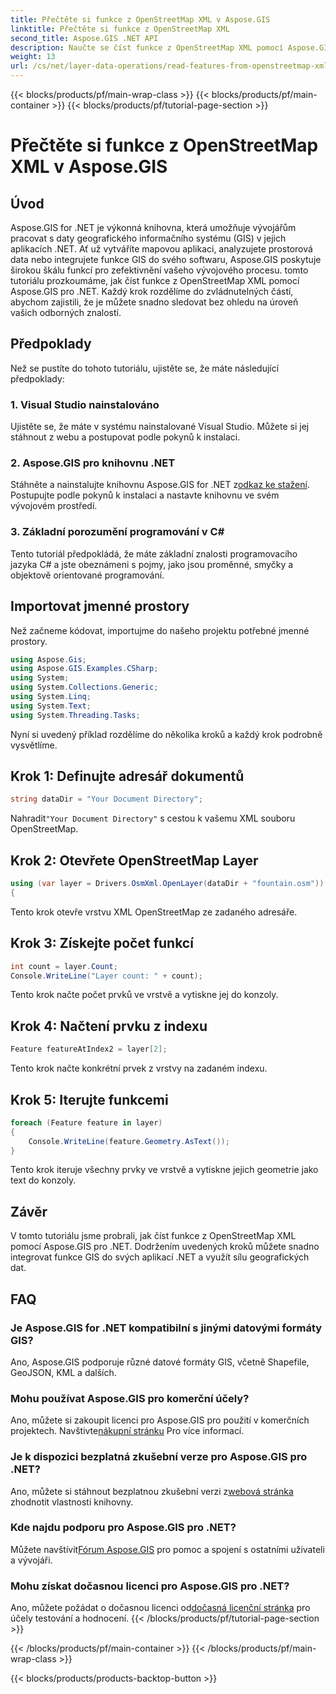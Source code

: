 ```yaml
---
title: Přečtěte si funkce z OpenStreetMap XML v Aspose.GIS
linktitle: Přečtěte si funkce z OpenStreetMap XML
second_title: Aspose.GIS .NET API
description: Naučte se číst funkce z OpenStreetMap XML pomocí Aspose.GIS pro .NET. Výukový program krok za krokem s příklady kódu.
weight: 13
url: /cs/net/layer-data-operations/read-features-from-openstreetmap-xml/
---
```


{{< blocks/products/pf/main-wrap-class >}}
{{< blocks/products/pf/main-container >}}
{{< blocks/products/pf/tutorial-page-section >}}

# Přečtěte si funkce z OpenStreetMap XML v Aspose.GIS

## Úvod
Aspose.GIS for .NET je výkonná knihovna, která umožňuje vývojářům pracovat s daty geografického informačního systému (GIS) v jejich aplikacích .NET. Ať už vytváříte mapovou aplikaci, analyzujete prostorová data nebo integrujete funkce GIS do svého softwaru, Aspose.GIS poskytuje širokou škálu funkcí pro zefektivnění vašeho vývojového procesu.
tomto tutoriálu prozkoumáme, jak číst funkce z OpenStreetMap XML pomocí Aspose.GIS pro .NET. Každý krok rozdělíme do zvládnutelných částí, abychom zajistili, že je můžete snadno sledovat bez ohledu na úroveň vašich odborných znalostí.
## Předpoklady
Než se pustíte do tohoto tutoriálu, ujistěte se, že máte následující předpoklady:
### 1. Visual Studio nainstalováno
Ujistěte se, že máte v systému nainstalované Visual Studio. Můžete si jej stáhnout z webu a postupovat podle pokynů k instalaci.
### 2. Aspose.GIS pro knihovnu .NET
 Stáhněte a nainstalujte knihovnu Aspose.GIS for .NET z[odkaz ke stažení](https://releases.aspose.com/gis/net/). Postupujte podle pokynů k instalaci a nastavte knihovnu ve svém vývojovém prostředí.
### 3. Základní porozumění programování v C#
Tento tutoriál předpokládá, že máte základní znalosti programovacího jazyka C# a jste obeznámeni s pojmy, jako jsou proměnné, smyčky a objektově orientované programování.
## Importovat jmenné prostory
Než začneme kódovat, importujme do našeho projektu potřebné jmenné prostory.

```csharp
using Aspose.Gis;
using Aspose.GIS.Examples.CSharp;
using System;
using System.Collections.Generic;
using System.Linq;
using System.Text;
using System.Threading.Tasks;
```

Nyní si uvedený příklad rozdělíme do několika kroků a každý krok podrobně vysvětlíme.
## Krok 1: Definujte adresář dokumentů
```csharp
string dataDir = "Your Document Directory";
```
 Nahradit`"Your Document Directory"` s cestou k vašemu XML souboru OpenStreetMap.
## Krok 2: Otevřete OpenStreetMap Layer
```csharp
using (var layer = Drivers.OsmXml.OpenLayer(dataDir + "fountain.osm"))
{
```
Tento krok otevře vrstvu XML OpenStreetMap ze zadaného adresáře.
## Krok 3: Získejte počet funkcí
```csharp
int count = layer.Count;
Console.WriteLine("Layer count: " + count);
```
Tento krok načte počet prvků ve vrstvě a vytiskne jej do konzoly.
## Krok 4: Načtení prvku z indexu
```csharp
Feature featureAtIndex2 = layer[2];
```
Tento krok načte konkrétní prvek z vrstvy na zadaném indexu.
## Krok 5: Iterujte funkcemi
```csharp
foreach (Feature feature in layer)
{
    Console.WriteLine(feature.Geometry.AsText());
}
```
Tento krok iteruje všechny prvky ve vrstvě a vytiskne jejich geometrie jako text do konzoly.
## Závěr
V tomto tutoriálu jsme probrali, jak číst funkce z OpenStreetMap XML pomocí Aspose.GIS pro .NET. Dodržením uvedených kroků můžete snadno integrovat funkce GIS do svých aplikací .NET a využít sílu geografických dat.
## FAQ
### Je Aspose.GIS for .NET kompatibilní s jinými datovými formáty GIS?
Ano, Aspose.GIS podporuje různé datové formáty GIS, včetně Shapefile, GeoJSON, KML a dalších.
### Mohu používat Aspose.GIS pro komerční účely?
Ano, můžete si zakoupit licenci pro Aspose.GIS pro použití v komerčních projektech. Navštivte[nákupní stránku](https://purchase.aspose.com/buy) Pro více informací.
### Je k dispozici bezplatná zkušební verze pro Aspose.GIS pro .NET?
 Ano, můžete si stáhnout bezplatnou zkušební verzi z[webová stránka](https://releases.aspose.com/) zhodnotit vlastnosti knihovny.
### Kde najdu podporu pro Aspose.GIS pro .NET?
 Můžete navštívit[Fórum Aspose.GIS](https://forum.aspose.com/c/gis/33) pro pomoc a spojení s ostatními uživateli a vývojáři.
### Mohu získat dočasnou licenci pro Aspose.GIS pro .NET?
 Ano, můžete požádat o dočasnou licenci od[dočasná licenční stránka](https://purchase.aspose.com/temporary-license/) pro účely testování a hodnocení.
{{< /blocks/products/pf/tutorial-page-section >}}

{{< /blocks/products/pf/main-container >}}
{{< /blocks/products/pf/main-wrap-class >}}

{{< blocks/products/products-backtop-button >}}
